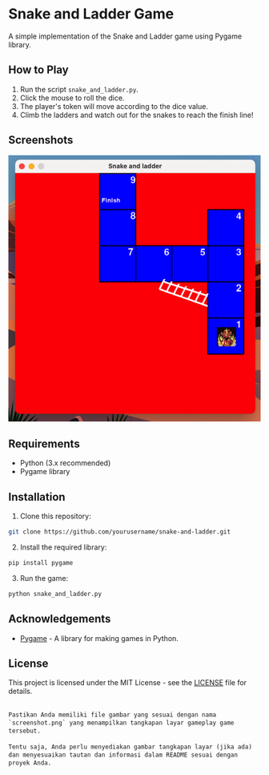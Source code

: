 # Snake and Ladder Game

A simple implementation of the Snake and Ladder game using Pygame library.

## How to Play

1. Run the script `snake_and_ladder.py`.
2. Click the mouse to roll the dice.
3. The player's token will move according to the dice value.
4. Climb the ladders and watch out for the snakes to reach the finish line!

## Screenshots

![Gameplay Screenshot](./Screenshot%202023-08-25%20at%2009.38.14.png)

## Requirements

- Python (3.x recommended)
- Pygame library

## Installation

1. Clone this repository:

```sh
git clone https://github.com/yourusername/snake-and-ladder.git
```

2. Install the required library:

```sh
pip install pygame
```

3. Run the game:

```sh
python snake_and_ladder.py
```

## Acknowledgements

- [Pygame](https://www.pygame.org/) - A library for making games in Python.

## License

This project is licensed under the MIT License - see the [LICENSE](LICENSE) file for details.
```

Pastikan Anda memiliki file gambar yang sesuai dengan nama `screenshot.png` yang menampilkan tangkapan layar gameplay game tersebut.

Tentu saja, Anda perlu menyediakan gambar tangkapan layar (jika ada) dan menyesuaikan tautan dan informasi dalam README sesuai dengan proyek Anda.